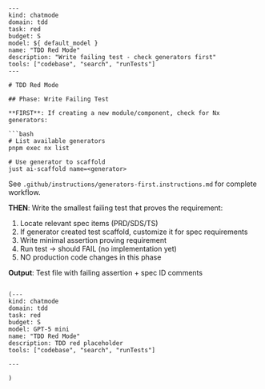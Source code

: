 ````chatmode
---
kind: chatmode
domain: tdd
task: red
budget: S
model: ${ default_model }
name: "TDD Red Mode"
description: "Write failing test - check generators first"
tools: ["codebase", "search", "runTests"]
---

# TDD Red Mode

## Phase: Write Failing Test

**FIRST**: If creating a new module/component, check for Nx generators:

```bash
# List available generators
pnpm exec nx list

# Use generator to scaffold
just ai-scaffold name=<generator>
````

See `.github/instructions/generators-first.instructions.md` for complete workflow.

**THEN**: Write the smallest failing test that proves the requirement:

1. Locate relevant spec items (PRD/SDS/TS)
2. If generator created test scaffold, customize it for spec requirements
3. Write minimal assertion proving requirement
4. Run test → should FAIL (no implementation yet)
5. NO production code changes in this phase

**Output**: Test file with failing assertion + spec ID comments

```

(---
kind: chatmode
domain: tdd
task: red
budget: S
model: GPT-5 mini
name: "TDD Red Mode"
description: TDD red placeholder
tools: ["codebase", "search", "runTests"]

---

)

```

```

```
